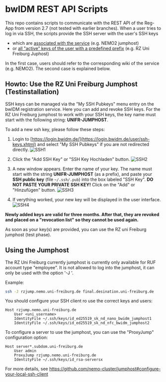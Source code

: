 # bwIDM REST API Scripts

This repo contains scripts to communicate with the REST API of the Reg-App from version 2.7 (not tested with earlier branches).
When a user tries to log in via SSH, the scripts provide the SSH server with the user's SSH keys

- which are [associated with the service](usr/local/bin/bwidm-rest-ssh.py) (e.g. NEMO2 jumphost)
- or [all "active" keys of the user with a predefined prefix](usr/local/bin/bwidm-rest-ssh-jumphost.py) (e.g. RZ Uni Freiburg Juphost)

In the first case, users should refer to the corresponding wiki of the service (e.g. NEMO2).
The second case is explained below.

## Howto: Use the RZ Uni Freiburg Jumphost (Testinstallation)

SSH keys can be managed via the "My SSH Pubkeys" menu entry on the bwIDM registration service.
Here you can add and revoke SSH keys.
For the RZ Uni Freiburg jumphost to work with your SSH keys, the key name must start with the following string: **UNIFR-JUMPHOST**.

To add a new ssh key, please follow these steps:

1. Login to [https://login.bwidm.de/](https://login.bwidm.de/user/ssh-keys.xhtml) and select "My SSH Pubkeys" if you are not redirected directly.
   ![SSH1](https://github.com/nemo-cluster/bwidm-rest-api-scripts/assets/190198/ece8da9f-b896-4983-8dd9-52bec492fa26)

2. Click the "Add SSH Key" or "SSH Key Hochladen" button.
   ![SSH2](https://github.com/nemo-cluster/bwidm-rest-api-scripts/assets/190198/40f6c14b-6ff7-44ef-9c49-bed30fcdea8a)

3. A new window appears.
   Enter the name of your key.
   The name must start with the string **UNIFR-JUMPHOST** (as a prefix), and paste your **SSH public key** (file <code>~/.ssh/<filename>.pub</code>) into the box labeled "SSH Key".
   **DO NOT PASTE YOUR PRIVATE SSH KEY!**
   Click on the "Add" or "Hinzufügen" button.
   ![SSH3](https://github.com/nemo-cluster/bwidm-rest-api-scripts/assets/190198/a9fd94fe-f73d-485e-b2da-fc22e9570514)

4. If verything worked, your new key will be displayed in the user interface.
   ![SSH4](https://github.com/nemo-cluster/bwidm-rest-api-scripts/assets/190198/bfed77b0-1058-4317-8241-1ba5893b710b)

**Newly added keys are valid for three months. After that, they are revoked and placed on a "revocation list" so they cannot be used again.**

As soon as your key(s) are provided, you can use the RZ uni Freiburg jumphost (test phase).

## Using the Jumphost

The RZ Uni Freiburg currently jumphost is currently only available for RUF account type "employee".
It is not allowed to log into the jumphost, it can only be used with the option '-J <jumphost>'.

Example:

```bash
ssh -J rzjump.nemo.uni-freiburg.de final.desination.uni-freiburg.de
```

You should configure your SSH client ro use the correct keys and users:

```ssh-config
Host rzjump.nemo.uni-freiburg.de
    User <uni_username>
    IdentityFile ~/.ssh/keys/id_ed25519_sk_nd_nano_bwidm_jumphost1
    IdentityFile ~/.ssh/keys/id_ed25519_sk_nd_nfc_bwidm_jumphost2
```

To configure a server to use the jumphost, you can use the "ProxyJump" configuration option:

```ssh-config
Host server*.subdom.uni-freiburg.de
    User admin
    ProxyJump rzjump.nemo.uni-freiburg.de
    IdentityFile ~/.ssh/keys/id_rsa-serversx
```

For more details, see https://github.com/nemo-cluster/jumphost#configure-your-local-ssh-client
